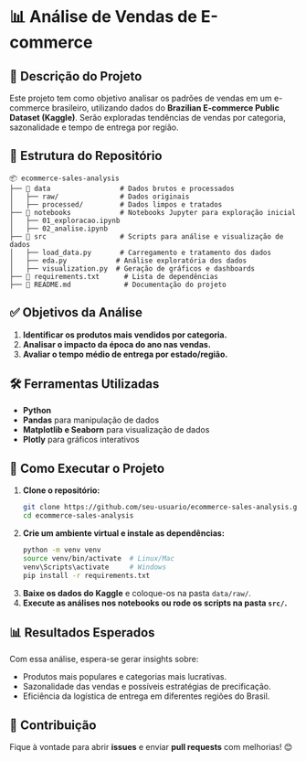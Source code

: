 # 📊 Análise de Vendas de E-commerce

## 📌 Descrição do Projeto
Este projeto tem como objetivo analisar os padrões de vendas em um e-commerce brasileiro, utilizando dados do **Brazilian E-commerce Public Dataset (Kaggle)**. Serão exploradas tendências de vendas por categoria, sazonalidade e tempo de entrega por região.

## 📂 Estrutura do Repositório
```
📦 ecommerce-sales-analysis
├── 📁 data                 # Dados brutos e processados
│   ├── raw/               # Dados originais
│   ├── processed/         # Dados limpos e tratados
├── 📁 notebooks            # Notebooks Jupyter para exploração inicial
│   ├── 01_exploracao.ipynb
│   ├── 02_analise.ipynb
├── 📁 src                  # Scripts para análise e visualização de dados
│   ├── load_data.py       # Carregamento e tratamento dos dados
│   ├── eda.py            # Análise exploratória dos dados
│   ├── visualization.py  # Geração de gráficos e dashboards
├── 📄 requirements.txt      # Lista de dependências
├── 📄 README.md             # Documentação do projeto
```

## ✅ Objetivos da Análise
1. **Identificar os produtos mais vendidos por categoria.**
2. **Analisar o impacto da época do ano nas vendas.**
3. **Avaliar o tempo médio de entrega por estado/região.**

## 🛠️ Ferramentas Utilizadas
- **Python**
- **Pandas** para manipulação de dados
- **Matplotlib e Seaborn** para visualização de dados
- **Plotly** para gráficos interativos

## 🚀 Como Executar o Projeto
1. **Clone o repositório:**
   ```bash
   git clone https://github.com/seu-usuario/ecommerce-sales-analysis.git
   cd ecommerce-sales-analysis
   ```
2. **Crie um ambiente virtual e instale as dependências:**
   ```bash
   python -m venv venv
   source venv/bin/activate  # Linux/Mac
   venv\Scripts\activate     # Windows
   pip install -r requirements.txt
   ```
3. **Baixe os dados do Kaggle** e coloque-os na pasta `data/raw/`.
4. **Execute as análises nos notebooks ou rode os scripts na pasta `src/`.**

## 📊 Resultados Esperados
Com essa análise, espera-se gerar insights sobre:
- Produtos mais populares e categorias mais lucrativas.
- Sazonalidade das vendas e possíveis estratégias de precificação.
- Eficiência da logística de entrega em diferentes regiões do Brasil.

## 🤝 Contribuição
Fique à vontade para abrir **issues** e enviar **pull requests** com melhorias! 😊

